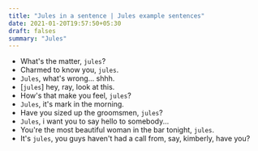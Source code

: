 ```yaml
---
title: "Jules in a sentence | Jules example sentences"
date: 2021-01-20T19:57:50+05:30
draft: falses
summary: "Jules"
---
```

- What's the matter, `jules`?
- Charmed to know you, `jules`.
- `Jules`, what's wrong... shhh.
- [`jules`] hey, ray, look at this.
- How's that make you feel, `jules`?
- `Jules`, it's mark in the morning.
- Have you sized up the groomsmen, `jules`?
- `Jules`, i want you to say hello to somebody...
- You're the most beautiful woman in the bar tonight, `jules`.
- It's `jules`, you guys haven't had a call from, say, kimberly, have you?
                 
